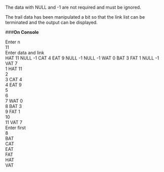The data with NULL and -1 are not required and must be ignored.

The trail data has been manipulated a bit so that the link list can be terminated and the output can be displayed.

###**On Console**

Enter n  
11  
Enter data and link  
HAT 11 NULL -1 CAT 4 EAT 9 NULL -1 NULL -1 WAT 0 BAT 3 FAT 1 NULL -1 VAT 7  
1	HAT	11  
2  
3	CAT	4  
4	EAT	9  
5  
6  
7	WAT	0  
8	BAT	3  
9	FAT	1  
10  
11	VAT	7  
Enter first  
8  
BAT  
CAT  
EAT  
FAT  
HAT  
VAT  
